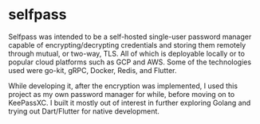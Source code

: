 <script setup lang="ts">
import RepoButton from "../components/RepoButton.vue";
</script>

# selfpass

Selfpass was intended to be a self-hosted single-user password manager capable of
encrypting/decrypting credentials and storing them remotely through mutual, or two-way, TLS. All of
which is deployable locally or to popular cloud platforms such as GCP and AWS. Some of the
technologies used were go-kit, gRPC, Docker, Redis, and Flutter.

While developing it, after the encryption was implemented, I used this project as my own password
manager for while, before moving on to KeePassXC. I built it mostly out of interest in further
exploring Golang and trying out Dart/Flutter for native development.

<RepoButton href="https://github.com/mitchell/selfpass" />
